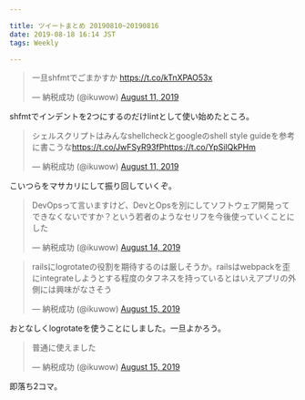 ```yaml
---

title: ツイートまとめ 20190810~20190816
date: 2019-08-18 16:14 JST
tags: Weekly

---
```


<blockquote class="twitter-tweet"><p lang="ja" dir="ltr">一旦shfmtでごまかすか <a href="https://t.co/kTnXPAO53x">https://t.co/kTnXPAO53x</a></p>&mdash; 納税成功 (@ikuwow) <a href="https://twitter.com/ikuwow/status/1160380234304147457?ref_src=twsrc%5Etfw">August 11, 2019</a></blockquote> <script async src="https://platform.twitter.com/widgets.js" charset="utf-8"></script>

shfmtでインデントを2つにするのだけlintとして使い始めたところ。

<blockquote class="twitter-tweet"><p lang="ja" dir="ltr">シェルスクリプトはみんなshellcheckとgoogleのshell style guideを参考に書こうな<a href="https://t.co/JwFSyR93fP">https://t.co/JwFSyR93fP</a><a href="https://t.co/YpSilQkPHm">https://t.co/YpSilQkPHm</a></p>&mdash; 納税成功 (@ikuwow) <a href="https://twitter.com/ikuwow/status/1160538431962771456?ref_src=twsrc%5Etfw">August 11, 2019</a></blockquote> <script async src="https://platform.twitter.com/widgets.js" charset="utf-8"></script>

こいつらをマサカリにして振り回していくぞ。

<blockquote class="twitter-tweet"><p lang="ja" dir="ltr">DevOpsって言いますけど、DevとOpsを別にしてソフトウェア開発ってできなくないですか？という若者のようなセリフを今後使っていくことにした</p>&mdash; 納税成功 (@ikuwow) <a href="https://twitter.com/ikuwow/status/1161476999325605888?ref_src=twsrc%5Etfw">August 14, 2019</a></blockquote> <script async src="https://platform.twitter.com/widgets.js" charset="utf-8"></script>

<blockquote class="twitter-tweet"><p lang="ja" dir="ltr">railsにlogrotateの役割を期待するのは厳しそうか。railsはwebpackを歪にintegrateしようとする程度のタフネスを持っているとはいえアプリの外側には興味がなさそう</p>&mdash; 納税成功 (@ikuwow) <a href="https://twitter.com/ikuwow/status/1161811195168378880?ref_src=twsrc%5Etfw">August 15, 2019</a></blockquote> <script async src="https://platform.twitter.com/widgets.js" charset="utf-8"></script>

おとなしくlogrotateを使うことにしました。一旦よかろう。

<blockquote class="twitter-tweet"><p lang="ja" dir="ltr">普通に使えました</p>&mdash; 納税成功 (@ikuwow) <a href="https://twitter.com/ikuwow/status/1161825977464344576?ref_src=twsrc%5Etfw">August 15, 2019</a></blockquote> <script async src="https://platform.twitter.com/widgets.js" charset="utf-8"></script>

即落ち2コマ。

